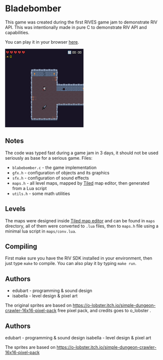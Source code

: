 # Bladebomber

This game was created during the first RIVES game jam to demonstrate RIV API.
This was intentionally made in pure C to demonstrate RIV API and capabilities.

You can play it in your browser
[here](https://edubart.itch.io/bladebomber).

![Screenshot](https://raw.githubusercontent.com/edubart/bladebomber/master/bladebomber.png)

## Notes

The code was typed fast during a game jam in 3 days, it should not be used seriously as base for a serious game.
Files:
- `blabebomber.c` - the game implementation
- `gfx.h` - configuration of objects and its graphics
- `sfx.h` - configuration of sound effects
- `maps.h` - all level maps, mapped by [Tiled](https://www.mapeditor.org/) map editor, then generated from a Lua script
- `utils.h` - some math utilities

## Levels

The maps were designed inside [Tiled map editor](https://www.mapeditor.org/) and can be found in `maps` directory, all of them were converted to `.lua` files, then to `maps.h` file using a minimal lua script in `maps/conv.lua`.

## Compiling

First make sure you have the RIV SDK installed in your environment, then just type `make` to compile.
You can also play it by typing `make run`.

## Authors

- edubart - programming & sound design
- isabella - level design & pixel art

The original sprites are based on https://o-lobster.itch.io/simple-dungeon-crawler-16x16-pixel-pack free pixel pack, and credits goes to o_lobster .
## Authors

edubart - programming & sound design
isabella - level design & pixel art

The sprites are based on https://o-lobster.itch.io/simple-dungeon-crawler-16x16-pixel-pack
